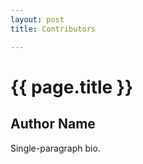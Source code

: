 ```yaml
---
layout: post
title: Contributors

---
```


{{ page.title }}
================

## Author Name

Single-paragraph bio.
